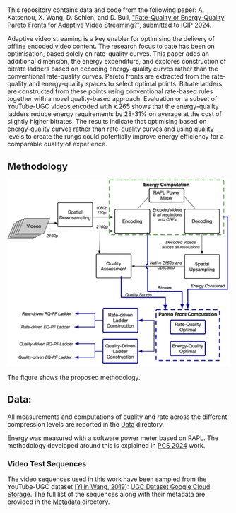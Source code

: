 # 
This repository contains data and code from the following paper:
A. Katsenou, X. Wang, D. Schien, and D. Bull, ["Rate-Quality or Energy-Quality Pareto Fronts for Adaptive Video Streaming?"](https://arxiv.org/abs/2402.07057), submitted to ICIP 2024. 

Adaptive video streaming is a key enabler for optimising the delivery of offline encoded video content. The research focus to date has been on optimisation, based solely on rate-quality curves. This paper adds an additional dimension, the energy expenditure, and explores construction of bitrate ladders based on decoding energy-quality curves rather than the conventional rate-quality curves. Pareto fronts are extracted from the rate-quality and energy-quality spaces to select optimal points. Bitrate ladders are constructed from these points using conventional rate-based rules together with a novel quality-based approach. Evaluation on a subset of YouTube-UGC videos encoded with x.265 shows that the energy-quality ladders reduce energy requirements by 28-31% on average at the cost of slightly higher bitrates. The results indicate that optimising based on energy-quality curves rather than rate-quality curves and using quality levels to create the rungs could potentially improve energy efficiency for a comparable quality of experience.

## Methodology

<img src="./Overview_EQABR.png" alt="Overview_EQABR" width="800"/>

The figure shows the proposed methodology.
   
## Data:
All measurements and computations of quality and rate across the different compression levels are reported in the [Data](./data/) directory.

Energy was measured with a software power meter based on RAPL. The methodology developed around this is explained in [PCS 2024](../PCS-2024/) work.


### Video Test Sequences
The video sequences used in this work have been sampled from the YouTube-UGC dataset [[Yilin Wang, 2019][1]]:
[UGC Dataset Google Cloud Storage](https://console.cloud.google.com/storage/browser/ugc-dataset/original_videos;tab=objects?prefix=&forceOnObjectsSortingFiltering=false). The full list of the sequences along with their metadata are provided in the [Metadata](./metadata/) directory.


[1]: https://arxiv.org/abs/1904.06457









